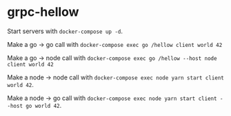 # grpc-hellow

Start servers with `docker-compose up -d`.

Make a go -> go call with `docker-compose exec go /hellow client world 42`

Make a go -> node call with `docker-compose exec go /hellow --host node client world 42`

Make a node -> node call with `docker-compose exec node yarn start client world 42`.

Make a node -> go call with `docker-compose exec node yarn start client --host go world 42`.
